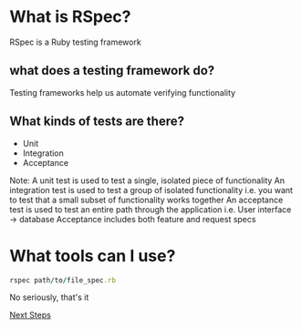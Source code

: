 <!--Meta theme:solarized title:Learn RSpec 01-->

<!--sec 1.1-->
# What is RSpec?

<!--sec 1.2-->
RSpec is a Ruby testing framework

<!--sec 2.1-->
## what does a testing framework do?

<!--sec 2.2-->
Testing frameworks help us automate verifying functionality

<!--sec 3.1-->
## What kinds of tests are there?

<!--sec 3.2-->
- Unit
- Integration
- Acceptance

Note:
A unit test is used to test a single, isolated piece of functionality
An integration test is used to test a group of isolated functionality
  i.e. you want to test that a small subset of functionality works together
An acceptance test is used to test an entire path through the application
  i.e. User interface -> database
  Acceptance includes both feature and request specs

<!--sec 4.1-->
# What tools can I use?

<!--sec 4.2-->
```ruby
rspec path/to/file_spec.rb
```

<!--sec 4.3-->
No seriously, that's it

<!--sec 5.1-->
[Next Steps](learn-rspec-02.html)
